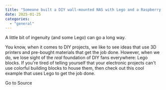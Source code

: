 ```yaml
---
title: "Someone built a DIY wall-mounted NAS with Lego and a Raspberry Pi"
date: 2025-01-25
categories: 
  - "general"
---
```


A little bit of ingenuity (and some Lego) can go a long way.

You know, when it comes to DIY projects, we like to see ideas that use 3D printers and pre-bought materials that get the job done. However, when we do, we lose sight of the _real_ foundation of DIY fans everywhere: Lego blocks. If you're tired of telling yourself that your electronic projects can't use colorful building blocks to house them, then check out this cool example that uses Lego to get the job done.

Go to Source
